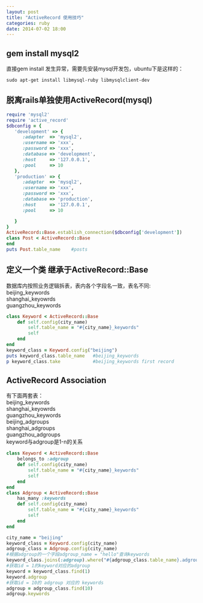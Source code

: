 ```yaml
---
layout: post
title: "ActiveRecord 使用技巧"
categories: ruby
date: 2014-07-02 18:00
---
```

## gem install mysql2
直接gem install 发生异常，需要先安装mysql开发包，ubuntu下是这样的：
```
sudo apt-get install libmysql-ruby libmysqlclient-dev
```    

## 脱离rails单独使用ActiveRecord(mysql)
```ruby
require 'mysql2'
require 'active_record'
$dbconfig = {
   'development' => {
      :adapter  => 'mysql2',
      :username => 'xxx',
      :password => 'xxx',
      :database => 'development',
      :host     => '127.0.0.1',
      :pool     => 10
   },
   'production' => {
      :adapter  => 'mysql2',
      :username => 'xxx',
      :password => 'xxx',
      :database => 'production',
      :host     => '127.0.0.1',
      :pool     => 10

   }
}
ActiveRecord::Base.establish_connection($dbconfig['development'])
class Post < ActiveRecord::Base
end
puts Post.table_name    #posts
```

## 定义一个类 继承于ActiveRecord::Base
数据库内按照业务逻辑拆表，表内各个字段名一致，表名不同:    
beijing\_keywords   
shanghai\_keyowrds   
guangzhou\_keywords   

```ruby
class Keyword < ActiveRecord::Base
    def self.config(city_name)
        self.table_name = "#{city_name}_keywords"
        self
    end
end
keyword_class = Keyword.config("beijing")
puts keyword_class.table_name   #beijing_keywords
p keyword_class.take            #beijing_keywords first record 
```

## ActiveRecord Association
有下面两套表：   
beijing\_keywords   
shanghai\_keyowrds   
guangzhou\_keywords    
beijing\_adgroups    
shanghai\_adgroups     
guangzhou\_adgroups    
keyword与adgroup是1-n的关系   

```ruby
class Keyword < ActiveRecord::Base
    belongs_to :adgroup
    def self.config(city_name)
        self.table_name = "#{city_name}_keywords"
        self
    end
end
class Adgroup < ActiveRecord::Base
    has_many :keywords
    def self.config(city_name)
        self.table_name = "#{city_name}_keywords"
        self
    end
end

city_name = "beijing"
keyword_class = Keyword.config(city_name)
adgroup_class = Adgroup.config(city_name)
#根据adgroup的一个字段adgroup_name = "hello"查询keywords
keyword_class.joins(:adgroup).where("#{adgroup_class.table_name}.adgroup_name" => "hello" )
#获取id = 1的keyword对应的adgroup
keyword = keyword_class.find(1)
keyword.adgroup
#获取id = 10的 adgroup 对应的 keywords
adgroup = adgroup_class.find(10)
adgroup.keywords
```
